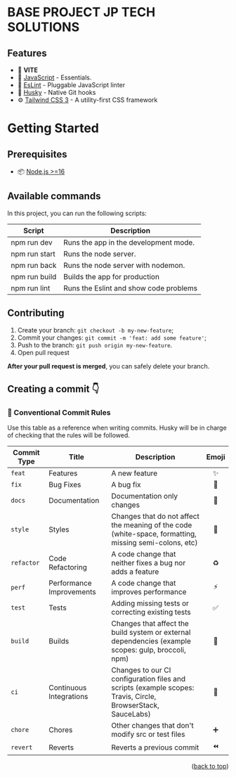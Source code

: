 <p align="center">
  <h1>BASE PROJECT JP TECH SOLUTIONS</h1>
</p>

## Features

-   🚀 **VITE**
-   💎 [JavaScript](https://www.javascript.com/) - Essentials.
-   🔨 [EsLint](https://eslint.org/) - Pluggable JavaScript linter
-   🐺 [Husky](https://github.com/typicode/husky) - Native Git hooks
-   ⚙️ [Tailwind CSS 3](https://tailwindcss.com/docs/installation) - A utility-first CSS framework

# Getting Started

## Prerequisites

-   📦 [Node.js >=16](https://nodejs.org/)

## Available commands

<p>In this project, you can run the following scripts:</p>

| Script      | Description                            |
| ----------- | -------------------------------------- |
| npm run dev    | Runs the app in the development mode.  |
| npm run start    | Runs the node server.  |
| npm run back    | Runs the node server with nodemon.  |
| npm run build  | Builds the app for production          |
| npm run lint   | Runs the Eslint and show code problems |

## Contributing

1. Create your branch: `git checkout -b my-new-feature`;
2. Commit your changes: `git commit -m 'feat: add some feature'`;
3. Push to the branch: `git push origin my-new-feature`.
4. Open pull request

**After your pull request is merged**, you can safely delete your branch.

## Creating a commit 👇

### 📜 Conventional Commit Rules

Use this table as a reference when writing commits. Husky will be in charge of checking that the rules will be followed.

| Commit Type | Title                    | Description                                                                                                 | Emoji |
| ----------- | ------------------------ | ----------------------------------------------------------------------------------------------------------- | :---: |
| `feat`      | Features                 | A new feature                                                                                               |  ✨   |
| `fix`       | Bug Fixes                | A bug fix                                                                                                   |  🐛   |
| `docs`      | Documentation            | Documentation only changes                                                                                  |  📝   |
| `style`     | Styles                   | Changes that do not affect the meaning of the code (white-space, formatting, missing semi-colons, etc)      |  🎨   |
| `refactor`  | Code Refactoring         | A code change that neither fixes a bug nor adds a feature                                                   |  ♻️   |
| `perf`      | Performance Improvements | A code change that improves performance                                                                     |  ⚡   |
| `test`      | Tests                    | Adding missing tests or correcting existing tests                                                           |  ✅   |
| `build`     | Builds                   | Changes that affect the build system or external dependencies (example scopes: gulp, broccoli, npm)         |  🚨   |
| `ci`        | Continuous Integrations  | Changes to our CI configuration files and scripts (example scopes: Travis, Circle, BrowserStack, SauceLabs) |  👷   |
| `chore`     | Chores                   | Other changes that don't modify src or test files                                                           |  ➕   |
| `revert`    | Reverts                  | Reverts a previous commit                                                                                   |  ⏪   |

<p align="right">(<a href="#top">back to top</a>)</p>
